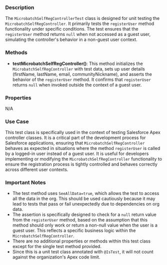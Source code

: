 ### Description
The `MicrobatchSelfRegControllerTest` class is designed for unit testing the `MicrobatchSelfRegController`. It primarily tests the `registerUser` method functionality under specific conditions. The test ensures that the `registerUser` method returns `null` when not accessed as a guest user, simulating the controller's behavior in a non-guest user context.

### Methods
- **testMicrobatchSelfRegController()**: This method initializes the `MicrobatchSelfRegController` with test data, sets up user details (firstName, lastName, email, communityNickname), and asserts the behavior of the `registerUser` method. It confirms that `registerUser` returns `null` when invoked outside the context of a guest user.

### Properties
N/A

### Use Case
This test class is specifically used in the context of testing Salesforce Apex controller classes. It is a critical part of the development process for Salesforce applications, ensuring that `MicrobatchSelfRegController` behaves as expected in situations where the method `registerUser` is called by a logged-in user instead of a guest user. It is useful for developers implementing or modifying the `MicrobatchSelfRegController` functionality to ensure the registration process is tightly controlled and behaves correctly across different user contexts.

### Important Notes
- The test method uses `SeeAllData=true`, which allows the test to access all the data in the org. This should be used cautiously because it may lead to tests that pass or fail unexpectedly due to dependencies on org data.
- The assertion is specifically designed to check for a `null` return value from the `registerUser` method, based on the assumption that this method should only work or return a non-null value when the user is a guest user. This reflects a specific business logic within the `MicrobatchSelfRegController`.
- There are no additional properties or methods within this test class except for the single test method provided.
- Since this is a unit test class annotated with `@IsTest`, it will not count against the organization's Apex code limit.